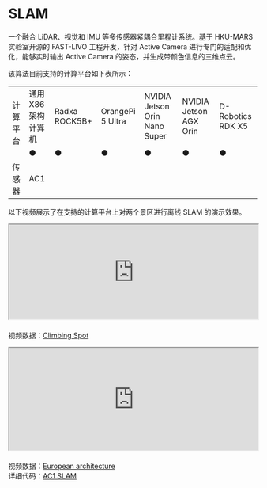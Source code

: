# SLAM  
一个融合 LiDAR、视觉和 IMU 等多传感器紧耦合里程计系统。基于 HKU-MARS 实验室开源的 FAST-LIVO 工程开发，针对 Active Camera 进行专门的适配和优化，能够实时输出 Active Camera 的姿态，并生成带颜色信息的三维点云。  

该算法目前支持的计算平台如下表所示：

<table class="docutils align-default" style="width: 100%;">
    <tbody>
        <tr class="row-even centered-table-text">
            <td rowspan="2">计算平台</td>
            <td>通用 X86 架构计算机</td>
            <td>Radxa ROCK5B+</td>
            <td>OrangePi 5 Ultra</td>
            <td>NVIDIA Jetson Orin Nano Super</td>
            <td>NVIDIA Jetson AGX Orin</td>
            <td>D-Robotics RDK X5</td>
        </tr>
        <tr class="row-odd centered-table-text">
            <td>●</td>
            <td>●</td>
            <td>●</td>
            <td>●</td>
            <td>●</td>
            <td>●</td>
        </tr>
        <tr class="row-even centered-table-text">
            <td>传感器</td>
            <td colspan="6">AC1</td>
        </tr>
    </tbody>
</table>

以下视频展示了在支持的计算平台上对两个景区进行离线 SLAM 的演示效果。

<div style="margin-bottom: 24px; position:relative; width:100%; padding-top: 37.87%;" class="video-container">
    <iframe src="https://cdn.robosense.cn/AC_wiki/AC1_2.0_zuopaotai_wiki.mp4" allowfullscreen style="position:absolute; top:0; left:0; width:100%; height:100%;"></iframe>
</div>

视频数据：[Climbing Spot](https://cdn.robosense.cn/AC_wiki/zuopaotai.zip)

<div style="margin-bottom: 24px; position:relative; width:100%; padding-top: 41.00%;" class="video-container">
    <iframe src="https://cdn.robosense.cn/AC_wiki/shuichi_slam_demo.mp4" allowfullscreen style="position:absolute; top:0; left:0; width:100%; height:100%;"></iframe>
</div>

视频数据：[European architecture](https://cdn.robosense.cn/AC_wiki/shuichi.zip)  
详细代码：[AC1 SLAM](https://github.com/RoboSense-Robotics/robosense_ac_slam)
